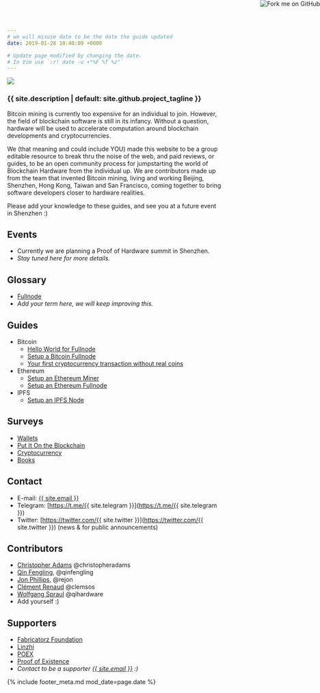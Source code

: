 ```yaml
---
# we will misuse date to be the date the guide updated
date: 2019-01-28 10:40:09 +0000

# Update page modified by changing the date.
# In Vim use `:r! date -u +"%F %T %z"`
---
```


<a class="github-ribbon" href="{{ site.github.repository_url }}"><img style="position: absolute; top: 0; right: 0; border: 0;" src="https://s3.amazonaws.com/github/ribbons/forkme_right_green_007200.png" alt="Fork me on GitHub"></a>

![](/assets/poh-logo-256.png?raw=true)

### {{ site.description | default: site.github.project_tagline }}

Bitcoin mining is currently too expensive for an individual to join. However, the field of blockchain software is still in its infancy. Without a question, hardware will be used to accelerate computation around blockchain developments and cryptocurrencies.

We (that meaning and could include YOU) made this website to be a group editable resource to break thru the noise of the web, and paid reviews, or guides, to be an open community process for jumpstarting the world of Blockchain Hardware from the individual up. We are contributors made up from the team that invented Bitcoin mining, living and working Beijing, Shenzhen, Hong Kong, Taiwan and San Francisco, coming together to bring software developers closer to hardware realities.

Please add your knowledge to these guides, and see you at a future event in Shenzhen :)

## Events

- Currently we are planning a Proof of Hardware summit in Shenzhen.
- _Stay tuned here for more details._

## Glossary

- [Fullnode](/glossary/fullnode)
- _Add your term here, we will keep improving this._

## Guides

- Bitcoin
  - [Hello World for Fullnode](/guide/fullnode-helloworld)
  - [Setup a Bitcoin Fullnode](/guide/setup-bitcoin-fullnode)
  - [Your first cryptocurrency transaction without real coins](/guide/testnet-guide.md)
- Ethereum
  - [Setup an Ethereum Miner](/guide/setup-ethereum-miner)
  - [Setup an Ethereum Fullnode](/guide/setup-ethereum-fullnode)
- IPFS
  - [Setup an IPFS Node](/guide/setup-ipfs-node)

## Surveys

- [Wallets](/survey/wallets)
- [Put It On the Blockchain](/survey/put-it-on-the-blockchain)
- [Cryptocurrency](/survey/cryptocurrency)
- [Books](/survey/books)


## Contact

- E-mail: <a href="mailto:{{ site.email }}">{{ site.email }}</a>
- Telegram: [https://t.me/{{ site.telegram }}](https://t.me/{{ site.telegram }})
- Twitter: [https://twitter.com/{{ site.twitter }}](https://twitter.com/{{ site.twitter }}) (news & for public announcements)

## Contributors

- [Christopher Adams](https://christopheradams.io) @christopheradams
- [Qin Fengling](http://qinfengling.io), @qinfengling
- [Jon Phillips](http://rejon.org), @rejon
- [Clément Renaud](http://clementrenaud.com) @clemsos
- [Wolfgang Spraul](https://qihardware.com) @qihardware
- Add yourself :)

## Supporters

- [Fabricatorz Foundation](https://fabricatorz.org)
- [Linzhi](https://linzhi.io)
- [POEX](https://poex.io)
- [Proof of Existence](https://proofofexistence.com)
- _Contact to be a supporter <a href="mailto:{{ site.email }}">{{ site.email }}</a>  :)_


{% include footer_meta.md mod_date=page.date %}
